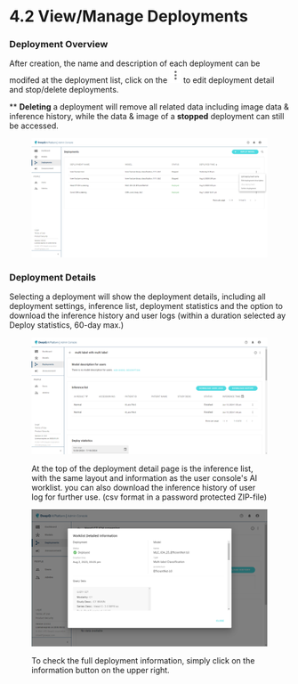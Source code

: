 # 4.2 View/Manage Deployments

### Deployment Overview

After creation, the name and description of each deployment can be modifed at the deployment list, click on the ![](../../.gitbook/assets/adm-icon-1.png) to edit deployment detail and stop/delete deployments.

\*\* **Deleting** a deployment will remove all related data including image data & inference history, while the data & image of a **stopped** deployment can still be accessed.

<figure><img src="../../.gitbook/assets/Deeploy-adm-4-2-1 (1).png" alt=""><figcaption></figcaption></figure>

### Deployment Details

Selecting a deployment will show the deployment details, including all deployment settings, inference list, deployment statistics and the option to download the inference history and user logs (within a duration selected ay Deploy statistics, 60-day max.)

<figure><img src="../../.gitbook/assets/Deeploy-adm-4-2-1.png" alt=""><figcaption><p>At the top of the deployment detail page is the inference list, with the same layout and information as the user console's AI worklist. you can also download the inference history of user log for further use. (csv format in a password protected ZIP-file)</p></figcaption></figure>

<figure><img src="../../.gitbook/assets/Deeploy-adm-4-2-0-2.png" alt=""><figcaption><p>To check the full deployment information, simply click on the information button on the upper right.</p></figcaption></figure>
